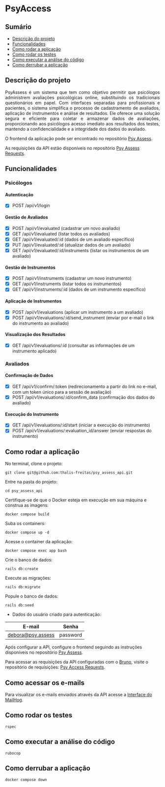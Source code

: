 # PsyAccess

## Sumário
  * [Descrição do projeto](#descrição-do-projeto)
  * [Funcionalidades](#funcionalidades)
  * [Como rodar a aplicação](#como-rodar-a-aplicação)
  * [Como rodar os testes](#como-rodar-os-testes)
  * [Como executar a análise do código](#como-executar-a-análise-do-código)
  * [Como derrubar a aplicação](#como-derrubar-a-aplicação)

## Descrição do projeto

<p align="justify"> PsyAssess é um sistema que tem como objetivo permitir que psicólogos administrem avaliações psicológicas online, substituindo os tradicionais questionários em papel. Com interfaces separadas para profissionais e pacientes, o sistema simplifica o processo de cadastramento de avaliados, aplicação de instrumentos e análise de resultados. Ele oferece uma solução segura e eficiente para coletar e armazenar dados de avaliações, proporcionando aos psicólogos acesso imediato aos resultados dos testes, mantendo a confidencialidade e a integridade dos dados do avaliado. </p>

O frontend da aplicação pode ser encontrado no repositório [Psy Assess](https://github.com/thalis-freitas/psy_assess).

As requisições da API estão disponíveis no repositório [Psy Assess Requests](https://github.com/thalis-freitas/psy_assess_requests).

## Funcionalidades

### Psicólogos

#### Autenticação
- [x] POST /api/v1/login

#### Gestão de Avaliados
- [x] POST /api/v1/evaluated (cadastrar um novo avaliado)
- [x] GET /api/v1/evaluated (listar todos os avaliados)
- [x] GET /api/v1/evaluated/:id (dados de um avaliado específico)
- [x] PUT /api/v1/evaluated/:id (atualizar dados de um avaliado)
- [x] GET /api/v1/evaluated/:id/instruments (listar os instrumentos de um avaliado)

#### Gestão de Instrumentos
- [x] POST /api/v1/instruments (cadastrar um novo instrumento)
- [x] GET /api/v1/instruments (listar todos os instrumentos)
- [x] GET /api/v1/instruments/:id (dados de um instrumento específico)

#### Aplicação de Instrumentos
- [x] POST /api/v1/evaluations (aplicar um instrumento a um avaliado)
- [x] POST /api/v1/evaluations/:id/send_instrument (enviar por e-mail o link do instrumento ao avaliado)

#### Visualização dos Resultados
- [x] GET /api/v1/evaluations/:id (consultar as informações de um instrumento aplicado)

### Avaliados

#### Confirmação de Dados
- [x] GET /api/v1/confirm/:token (redirecionamento a partir do link no e-mail, com um token único para a sessão de avaliação)
- [x] POST /api/v1/evaluations/:id/confirm_data (confirmação dos dados do avaliado)

#### Execução do Instrumento
- [x] GET /api/v1/evaluations/:id/start (iniciar a execução do instrumento)
- [x] POST /api/v1/evaluations/:evaluation_id/answer (enviar respostas do instrumento)

## Como rodar a aplicação

No terminal, clone o projeto:

```
git clone git@github.com:thalis-freitas/psy_assess_api.git
```

Entre na pasta do projeto:

```
cd psy_assess_api
```

Certifique-se de que o Docker esteja em execução em sua máquina e construa as imagens:

```
docker compose build
```

Suba os containers:

```
docker compose up -d
```

Acesse o container da aplicação:

```
docker compose exec app bash
```

Crie o banco de dados:

```
rails db:create
```

Execute as migrações:

```
rails db:migrate
```

Popule o banco de dados:
```
rails db:seed
```

* Dados do usuário criado para autenticação:

| E-mail             | Senha     |
| ------------------ | --------- |
| debora@psy.assess  | password  |

Após configurar a API, configure o frontend seguindo as instruções disponíveis no repositório [Psy Assess](https://github.com/thalis-freitas/psy_assess).

Para acessar as requisições da API configuradas com o [Bruno](https://www.usebruno.com/), visite o repositório de requisições: [Psy Access Requests](https://github.com/thalis-freitas/psy_assess_requests).

## Como acessar os e-mails
Para visualizar os e-mails enviados através da API acesse a [Interface do MailHog](http://localhost:8025/#).

## Como rodar os testes

```
rspec
```

## Como executar a análise do código

```
rubocop
```

## Como derrubar a aplicação

```
docker compose down
```
